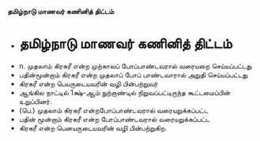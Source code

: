 **தமிழ்நாடு மாணவர் கணினித் திட்டம்**
- # தமிழ்நாடு மாணவர் கணினித் திட்டம்
- n. முதலாம் கிரகரீ என்ற முற்காலப் போப்பாண்டவரால் வரையறை செய்யப்பட்டது
- பதின்மூன்றாம் கிரகரீ என்ற முதலாப் போப் பாண்டவாரால் அறுதி செய்யப்பட்டது
- கிரகரீ என்ற பெயருடையவரின் வழி பின்பற்றுவர்
- ஆங்கில நாட்டில் 1க்ஷ்-ஆம் நுற்றாண்டில் நிறுவப்பட்டிருந்த கூட்டமைப்பின் உறுப்பினர்.
- (பெ.) முதலாம் கிரகரீ என்றபோப்பாண்டவரால் வரையறுக்கப்பட்ட
- பதின் மூன்றாம்  கிரகரீ என்ற போப்பாண்டவரால் வரையறுக்கப்பட்ட
- கிரகரீ என்ற பெனயருடையவரின் வழி பின்பற்றுகிற.

